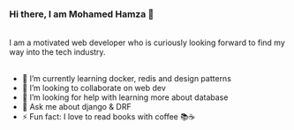 ### Hi there, I am Mohamed Hamza  👋
<br />
I am a motivated web developer who is curiously looking forward to find my way into the tech industry.
<br />
<br />

- 🌱 I’m currently learning docker, redis and design patterns
- 👯 I’m looking to collaborate on web dev
- 🤔 I’m looking for help with learning more about database 
- 💬 Ask me about django & DRF
- ⚡ Fun fact: I love to read books with coffee 📚☕
